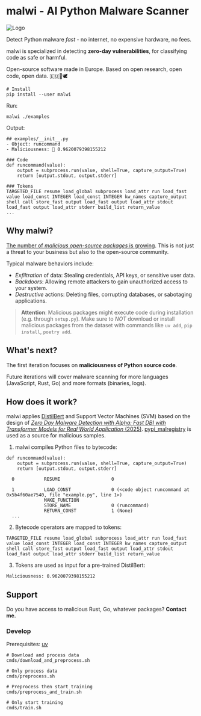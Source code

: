 # malwi - AI Python Malware Scanner

<img src="malwi-logo.png" alt="Logo">

Detect Python malware _fast_ - no internet, no expensive hardware, no fees.

malwi is specialized in detecting **zero-day vulnerabilities**, for classifying code as safe or harmful. 

Open-source software made in Europe.
Based on open research, open code, open data.
 🇪🇺🤘🕊️

```
# Install
pip install --user malwi
```

Run:
```
malwi ./examples
```

Output:
```
## examples/__init__.py
- Object: runcommand
- Maliciousness: 👹 0.9620079398155212

### Code
def runcommand(value):
    output = subprocess.run(value, shell=True, capture_output=True)
    return [output.stdout, output.stderr]

### Tokens
TARGETED_FILE resume load_global subprocess load_attr run load_fast value load_const INTEGER load_const INTEGER kw_names capture_output shell call store_fast output load_fast output load_attr stdout load_fast output load_attr stderr build_list return_value
...
```

## Why malwi?

[The number of _malicious open-source packages_ is growing](https://arxiv.org/pdf/2404.04991). This is not just a threat to your business but also to the open-source community.

Typical malware behaviors include:

- _Exfiltration_ of data: Stealing credentials, API keys, or sensitive user data.
- _Backdoors_: Allowing remote attackers to gain unauthorized access to your system.
- _Destructive_ actions: Deleting files, corrupting databases, or sabotaging applications.

> **Attention**: Malicious packages might execute code during installation (e.g. through `setup.py`). 
Make sure to *NOT* download or install malicious packages from the dataset with commands like `uv add`, `pip install`, `poetry add`.

## What's next?

The first iteration focuses on **maliciousness of Python source code**.

Future iterations will cover malware scanning for more languages (JavaScript, Rust, Go) and more formats (binaries, logs).

## How does it work?

malwi applies [DistilBert](https://huggingface.co/docs/transformers/model_doc/distilbert) and Support Vector Machines (SVM) based on the design of [_Zero Day Malware Detection with Alpha: Fast DBI with Transformer Models for Real World Application_ (2025)](https://arxiv.org/pdf/2504.14886v1). [pypi_malregistry](https://github.com/lxyeternal/pypi_malregistry) is used as a source for malicious samples.

1. malwi compiles Python files to bytecode:

```
def runcommand(value):
    output = subprocess.run(value, shell=True, capture_output=True)
    return [output.stdout, output.stderr]
```

```
  0           RESUME                   0

  1           LOAD_CONST               0 (<code object runcommand at 0x5b4f60ae7540, file "example.py", line 1>)
              MAKE_FUNCTION
              STORE_NAME               0 (runcommand)
              RETURN_CONST             1 (None)
  ...
```

2. Bytecode operators are mapped to tokens:

```
TARGETED_FILE resume load_global subprocess load_attr run load_fast value load_const INTEGER load_const INTEGER kw_names capture_output shell call store_fast output load_fast output load_attr stdout load_fast output load_attr stderr build_list return_value
```

3. Tokens are used as input for a pre-trained DistilBert:

```
Maliciousness: 0.9620079398155212
```

## Support

Do you have access to malicious Rust, Go, whatever packages? **Contact me.**

### Develop

Prerequisites: [uv](https://docs.astral.sh/uv/)
```
# Download and process data
cmds/download_and_preprocess.sh

# Only process data
cmds/preprocess.sh

# Preprocess then start training
cmds/preprocess_and_train.sh

# Only start training
cmds/train.sh
```